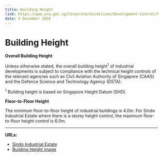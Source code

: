 ```yaml
---
title: Building Height
link: https://www.ura.gov.sg/Corporate/Guidelines/Development-Control/Non-Residential/B1/Building-Height
date: 4 December 2019
---
```


# Building Height

**Overall Building Height**

Unless otherwise stated, the overall building height<sup>1</sup> of industrial developments is subject to compliance with the technical height controls of the relevant agencies such as Civil Aviation Authority of Singapore (CAAS) and the Defence Science and Technology Agency (DSTA).

<sup>1</sup> Building height is based on Singapore Height Datum (SHD).

**Floor-to-Floor Height**

The minimum floor-to-floor height of industrial buildings is 4.0m. For Sindo Industrial Estate where there is a storey height control, the maximum floor-to-floor height control is 6.0m.



---

**URLs:**
- [Sindo Industrial Estate](https://www.ura.gov.sg/-/media/Corporate/Guidelines/Development-control/Industrial/Sindo-Industrial-Estate.png?h=100%25&w=100%25)
- [Building Height image](https://www.ura.gov.sg/-/media/Corporate/Guidelines/Development-control/Industrial/B103_Building_Height.jpg?h=100%25&w=100%25)
